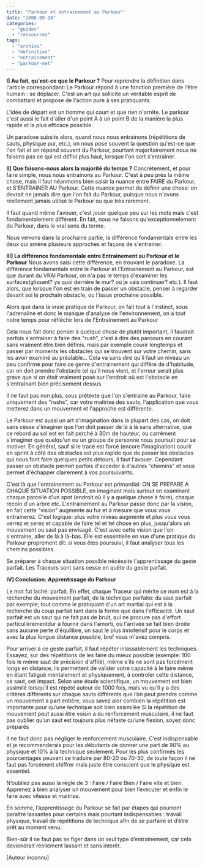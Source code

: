 ```yaml
---
title: "Parkour et entrainement au Parkour"
date: "2008-09-18"
categories: 
  - "guides"
  - "ressources"
tags: 
  - "archive"
  - "definition"
  - "entrainement"
  - "parkour-net"
---
```


**I\] Au fait, qu'est-ce que le Parkour ?** Pour reprendre la définition dans l'article correspondant: Le Parkour répond à une fonction première de l'être humain : se déplacer. C'est un art qui sollicite un véritable esprit de combattant et propose de l'action pure à ses pratiquants.

L'idée de départ est un homme qui court et que rien n'arrête. Le parkour c'est aussi le fait d'aller d'un point A à un point B de la manière la plus rapide et la plus efficace possible.

Un paradoxe subsite alors, quand nous nous entrainons (répétitions de sauts, physique pur, etc.), on nous pose souvent la question qu'est-ce que l'on fait et on répond souvent du Parkour, pourtant majoritairement nous ne faisons pas ce qui est défini plus haut, lorsque l'on sort s'entrainer.

**II\] Que faisons-nous alors la majorité du temps ?** Concrètement, et pour faire simple, nous nous entrainons au Parkour. C'est à peu près la même chose, mais il faut néanmoins bien saisir la nuance entre FAIRE du Parkour, et S'ENTRAINER AU Parkour. Cette nuance permet de définir une chose: on devrait ne jamais dire que l'on fait du Parkour, puisque nous n'avons réellement jamais utilisé le Parkour ou que très rarement.

Il faut quand même l'avouer, c'est jouer quelque peu sur les mots mais c'est fondamentalement différent. En fait, nous ne faisons qu'exceptionnelement du Parkour, dans le vrai sens du terme.

Nous verrons dans la prochaine partie, la différence fondamentale entre les deux qui amène plusieurs approches et façons de s'entrainer.

**III\] La différence fondamentale entre Entrainement au Parkour et le Parkour** Nous avons saisi cette différence, en trouvant le paradoxe. La différence fondamentale entre le Parkour et l'Entrainement au Parkour, est que durant du VRAI Parkour, on n'a pas le temps d'examiner les surfaces(glissant? ya quoi derrière le mur? où je vais continuer? etc.). Il faut alors, que lorsque l'on est en train de passer un obstacle, penser à regarder devant soi le prochain obstacle, ou l'issue prochaine possible.

Alors que dans la vraie pratique de Parkour, on fait tout à l'instinct, sous l'adrenaline et donc le manque d'analyse de l'environnement, on a tout notre temps pour réfléchir lors de l'Entrainement au Parkour

Cela nous fait donc penser à quelque chose de plutôt important, il faudrait parfois s'entrainer à faire des "rush", c'est à dire des parcours en courant sans vraiment être bien définis, mais par exemple courir longtemps et passer par moments les obstacles qui se trouvent sur votre chemin, sans les avoir examiné au préalable... Cela va sans dire qu'il faut un niveau un peu confirmé pour faire ce genre d'entrainement qui diffère de d'habitude, car on doit prendre l'obstacle tel qu'il nous vient, et l'erreur serait plus grave que si on était vraiment posé sur l'endroit où est l'obstacle en s'entrainant bien précisement dessus.

Il ne faut pas non plus, sous prétexte que l'on s'entraine au Parkour, faire uniquement des "rushs", car votre maitrise des sauts, l'application que vous metterez dans un mouvement et l'approche est différente.

Le Parkour est aussi un art d'imagination dans la plupart des cas, on doit sans cesse s'imaginer que l'on doit passer de là à là sans alternative, que ce rebord au sol est en fait perché à 30m de hauteur, ou carrément s'imaginer que quelqu'un ou un groupe de personne nous poursuit pour se motiver. En général, sauf si le tracé est forcé (encore l'imagination) courir en sprint à côté des obstacles est plus rapide que de passer les obstacles qui nous font faire quelques petits détours, il faut l'avouer. Cependant passer un obstacle permet parfois d'accèder à d'autres "chemins" et vous permet d'échapper clairement à vos poursuivants.

C'est là que l'entrainement au Parkour est primordial: ON SE PREPARE A CHAQUE SITUATION POSSIBLE, en imaginant mais surtout en examinant chaque parcelle d'un spot (endroit où il y a quelque chose à faire), chaque recoin d'un arbre etc. L'entrainement au Parkour passe donc par la vision, en fait cette "vision" augmente au fur et à mesure que vous vous entrainerez. C'est logique: plus votre niveau augmente et plus vous vous verrez et serez et capable de faire tel et tel chose en plus, jusqu'alors un mouvement ou saut pas envisagé. C'est avec cette vision que l'on s'entraine, aller de là à là-bas. Elle est essentielle en vue d'une pratique du Parkour proprement dit: si vous êtes poursuivi, il faut analyser tous les chemins possibles.

Se préparer à chaque situation possible nécéssite l'apprentissage du geste parfait. Les Traceurs sont sans cesse en quête du geste parfait.

**IV\] Conclusion: Apprentissage du Parkour**

Le mot fut laché: parfait. En effet, chaque Traceur qui mérite ce nom est à la recherche du mouvement parfait, de la technique parfaite: du saut parfait par exemple; tout comme le pratiquant d'un art martial qui est à la recherche du coup parfait tant dans la forme que dans l'efficacité. Un saut parfait est un saut qui ne fait pas de bruit, qui ne procure pas d'effort particulièrementdur à fournir dans l'amorti, où l'arrivée se fait bien droite sans aucune perte d'équilibre, un saut le plus innofensif pour le corps et avec la plus longue distance possible, bref vous m'avez compris.

Pour arriver à ce geste parfait, il faut répéter inlassablement les techniques. Essayez, sur des répétitions de les faire du mieux possible (exemple: 100 fois le même saut de précision d'affilé), même s'ils ne sont pas forcément longs en distance, ils permettent de valider votre capacité à le faire même en étant fatigué mentalement et physiquement, à controler cette distance, ce saut, cet impact. Selon une étude scientifique, un mouvement est bien assimilé lorsqu’il est répété autour de 1000 fois, mais vu qu’il y a des critères différents sur chaque sauts différents que l’on peut prendre comme un mouvement à part entière, vous savez alor combien la répétition est importante pour qu’une technique soit bien assimilée Si la répétition de mouvement peut aussi être voisin à du renforcement musculaire, il ne faut pas oublier qu’un saut est toujours plus néfaste qu’une flexion, soyez donc préparés

Il ne faut donc pas négliger le renforcement musculaire. C’est indispensable et je recommenderais pour les débutants de donner une part de 90% au physique et 10% à la technique seulement. Pour les plus confirmés les pourcentages peuvent se traduire par 80-20 ou 70-30, de toute façon il ne faut pas forcément chiffrer mais juste être conscient que le physique est essentiel.

N’oubliez pas aussi la règle de 3 : Faire / Faire Bien / Faire vite et bien. Apprenez à bien analyser un mouvement pour bien l’executer et enfin le faire avec vitesse et maitrise.

En somme, l’apprentissage du Parkour se fait par étapes qui pourront paraître lassantes pour certains mais pourtant indispensables : travail physique, travail de répétitions de technique afin de se parfaire et d’être prêt au moment venu.

Bien-sûr il ne faut pas se figer dans un seul type d’entrainement, car cela deviendrait réellement lassant et sans interêt.

\[Auteur inconnu\]
